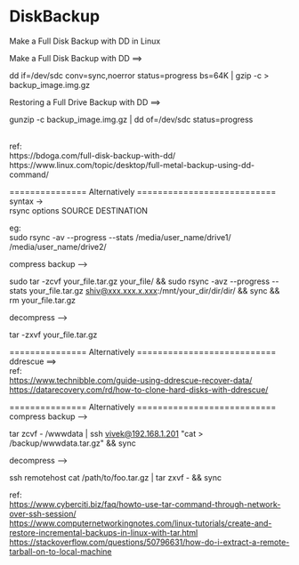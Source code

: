 # DiskBackup
Make a Full Disk Backup with DD in Linux

Make a Full Disk Backup with DD ==>

dd if=/dev/sdc conv=sync,noerror status=progress bs=64K | gzip -c > backup_image.img.gz

Restoring a Full Drive Backup with DD ==>

gunzip -c backup_image.img.gz | dd of=/dev/sdc status=progress

<br/>
ref:<br/>
https://bdoga.com/full-disk-backup-with-dd/<br/>https://www.linux.com/topic/desktop/full-metal-backup-using-dd-command/<br/>

=============== Alternatively ===========================<br/>
syntax -><br/>
rsync options SOURCE DESTINATION<br/>

eg:<br/>
sudo rsync -av --progress --stats /media/user_name/drive1/  /media/user_name/drive2/

compress backup --><br/>

sudo tar -zcvf your_file.tar.gz your_file/  && sudo rsync -avz --progress --stats your_file.tar.gz shiv@xxx.xxx.x.xxx:/mnt/your_dir/dir/dir/ && sync && rm your_file.tar.gz
<br/>

decompress --> <br/>

tar -zxvf your_file.tar.gz

=============== Alternatively ===========================<br/>
ddrescue ==><br/>
ref:<br/>
https://www.technibble.com/guide-using-ddrescue-recover-data/ <br/>
https://datarecovery.com/rd/how-to-clone-hard-disks-with-ddrescue/
     
=============== Alternatively ===========================<br/>
compress backup --><br/>

tar zcvf - /wwwdata | ssh vivek@192.168.1.201 "cat > /backup/wwwdata.tar.gz" && sync<br/>

decompress --> <br/>

ssh remotehost cat /path/to/foo.tar.gz | tar zxvf - && sync

ref: <br/>
https://www.cyberciti.biz/faq/howto-use-tar-command-through-network-over-ssh-session/<br/>
https://www.computernetworkingnotes.com/linux-tutorials/create-and-restore-incremental-backups-in-linux-with-tar.html<br/>
https://stackoverflow.com/questions/50796631/how-do-i-extract-a-remote-tarball-on-to-local-machine <br/>
     

